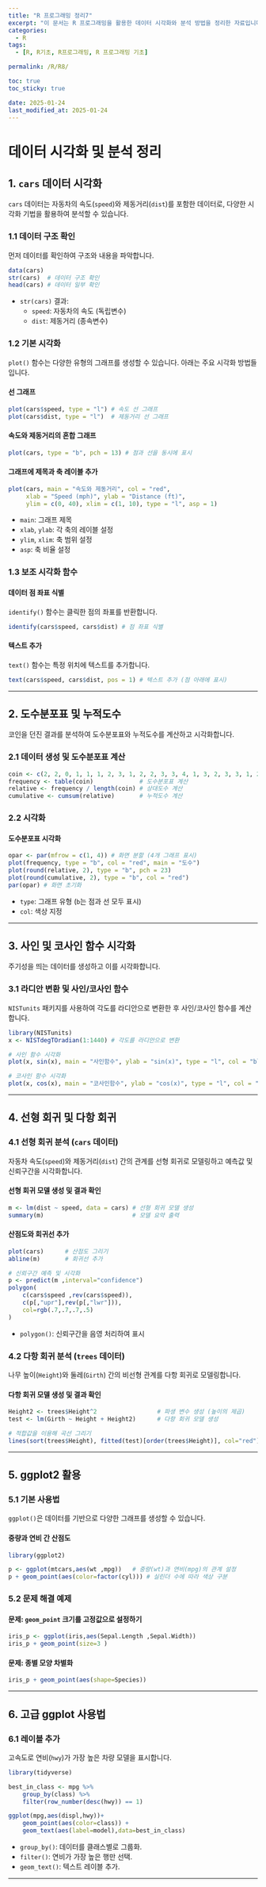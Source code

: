 ```yaml
---
title: "R 프로그래밍 정리7"
excerpt: "이 문서는 R 프로그래밍을 활용한 데이터 시각화와 분석 방법을 정리한 자료입니다. 기본 그래프 작성부터 회귀 분석, ggplot2 활용, 실습 예제까지 다양한 내용을 다룹니다."
categories:
  - R
tags:
  - [R, R기초, R프로그래밍, R 프로그래밍 기초]

permalink: /R/R8/

toc: true
toc_sticky: true

date: 2025-01-24
last_modified_at: 2025-01-24
---
```

# 데이터 시각화 및 분석 정리

## **1. `cars` 데이터 시각화**
`cars` 데이터는 자동차의 속도(`speed`)와 제동거리(`dist`)를 포함한 데이터로, 다양한 시각화 기법을 활용하여 분석할 수 있습니다.

### **1.1 데이터 구조 확인**
먼저 데이터를 확인하여 구조와 내용을 파악합니다.
```R
data(cars)
str(cars)  # 데이터 구조 확인
head(cars) # 데이터 일부 확인
```
- `str(cars)` 결과:
  - `speed`: 자동차의 속도 (독립변수)
  - `dist`: 제동거리 (종속변수)

### **1.2 기본 시각화**
`plot()` 함수는 다양한 유형의 그래프를 생성할 수 있습니다. 아래는 주요 시각화 방법들입니다.

#### **선 그래프**
```R
plot(cars$speed, type = "l") # 속도 선 그래프
plot(cars$dist, type = "l")  # 제동거리 선 그래프
```

#### **속도와 제동거리의 혼합 그래프**
```R
plot(cars, type = "b", pch = 13) # 점과 선을 동시에 표시
```

#### **그래프에 제목과 축 레이블 추가**
```R
plot(cars, main = "속도와 제동거리", col = "red", 
     xlab = "Speed (mph)", ylab = "Distance (ft)", 
     ylim = c(0, 40), xlim = c(1, 10), type = "l", asp = 1)
```
- `main`: 그래프 제목
- `xlab`, `ylab`: 각 축의 레이블 설정
- `ylim`, `xlim`: 축 범위 설정
- `asp`: 축 비율 설정

### **1.3 보조 시각화 함수**
#### **데이터 점 좌표 식별**
`identify()` 함수는 클릭한 점의 좌표를 반환합니다.
```R
identify(cars$speed, cars$dist) # 점 좌표 식별
```

#### **텍스트 추가**
`text()` 함수는 특정 위치에 텍스트를 추가합니다.
```R
text(cars$speed, cars$dist, pos = 1) # 텍스트 추가 (점 아래에 표시)
```

---

## **2. 도수분포표 및 누적도수**
코인을 던진 결과를 분석하여 도수분포표와 누적도수를 계산하고 시각화합니다.

### **2.1 데이터 생성 및 도수분포표 계산**
```R
coin <- c(2, 2, 0, 1, 1, 1, 2, 3, 1, 2, 2, 3, 3, 4, 1, 3, 2, 3, 3, 1, 2, 2, 1, 2, 2)
frequency <- table(coin)             # 도수분포표 계산
relative <- frequency / length(coin) # 상대도수 계산
cumulative <- cumsum(relative)       # 누적도수 계산
```

### **2.2 시각화**
#### **도수분포표 시각화**
```R
opar <- par(mfrow = c(1, 4)) # 화면 분할 (4개 그래프 표시)
plot(frequency, type = "b", col = "red", main = "도수")
plot(round(relative, 2), type = "b", pch = 23)
plot(round(cumulative, 2), type = "b", col = "red")
par(opar) # 화면 초기화
```
- `type`: 그래프 유형 (`b`는 점과 선 모두 표시)
- `col`: 색상 지정

---

## **3. 사인 및 코사인 함수 시각화**
주기성을 띄는 데이터를 생성하고 이를 시각화합니다.

### **3.1 라디안 변환 및 사인/코사인 함수**
`NISTunits` 패키지를 사용하여 각도를 라디안으로 변환한 후 사인/코사인 함수를 계산합니다.
```R
library(NISTunits)
x <- NISTdegTOradian(1:1440) # 각도를 라디안으로 변환

# 사인 함수 시각화
plot(x, sin(x), main = "사인함수", ylab = "sin(x)", type = "l", col = "blue")

# 코사인 함수 시각화
plot(x, cos(x), main = "코사인함수", ylab = "cos(x)", type = "l", col = "red")
```

---

## **4. 선형 회귀 및 다항 회귀**

### **4.1 선형 회귀 분석 (`cars` 데이터)**
자동차 속도(`speed`)와 제동거리(`dist`) 간의 관계를 선형 회귀로 모델링하고 예측값 및 신뢰구간을 시각화합니다.

#### **선형 회귀 모델 생성 및 결과 확인**
```R
m <- lm(dist ~ speed, data = cars) # 선형 회귀 모델 생성
summary(m)                         # 모델 요약 출력
```

#### **산점도와 회귀선 추가**
```R
plot(cars)      # 산점도 그리기
abline(m)       # 회귀선 추가

# 신뢰구간 예측 및 시각화
p <- predict(m ,interval="confidence")
polygon(
    c(cars$speed ,rev(cars$speed)),
    c(p[,"upr"],rev(p[,"lwr"])),
    col=rgb(.7,.7,.7,.5)
)
```
- `polygon()`: 신뢰구간을 음영 처리하여 표시

### **4.2 다항 회귀 분석 (`trees` 데이터)**
나무 높이(`Height`)와 둘레(`Girth`) 간의 비선형 관계를 다항 회귀로 모델링합니다.

#### **다항 회귀 모델 생성 및 결과 확인**
```R
Height2 <- trees$Height^2                 # 파생 변수 생성 (높이의 제곱)
test <- lm(Girth ~ Height + Height2)      # 다항 회귀 모델 생성

# 적합값을 이용해 곡선 그리기
lines(sort(trees$Height), fitted(test)[order(trees$Height)], col="red")
```

---

## **5. ggplot2 활용**

### **5.1 기본 사용법**
`ggplot()`은 데이터를 기반으로 다양한 그래프를 생성할 수 있습니다.

#### **중량과 연비 간 산점도**
```R
library(ggplot2)

p <- ggplot(mtcars,aes(wt ,mpg))   # 중량(wt)과 연비(mpg)의 관계 설정
p + geom_point(aes(color=factor(cyl))) # 실린더 수에 따라 색상 구분
```

### **5.2 문제 해결 예제**

#### 문제: `geom_point` 크기를 고정값으로 설정하기
```R 
iris_p <- ggplot(iris,aes(Sepal.Length ,Sepal.Width))
iris_p + geom_point(size=3 )
```

#### 문제: 종별 모양 차별화 
```r 
iris_p + geom_point(aes(shape=Species))
```

---

## **6. 고급 ggplot 사용법**

### **6.1 레이블 추가**
고속도로 연비(`hwy`)가 가장 높은 차량 모델을 표시합니다.
```R 
library(tidyverse)

best_in_class <- mpg %>% 
    group_by(class) %>% 
    filter(row_number(desc(hwy)) == 1)

ggplot(mpg,aes(displ,hwy))+
    geom_point(aes(color=class)) +
    geom_text(aes(label=model),data=best_in_class)
```
- `group_by()`: 데이터를 클래스별로 그룹화.
- `filter()`: 연비가 가장 높은 행만 선택.
- `geom_text()`: 텍스트 레이블 추가.

---



